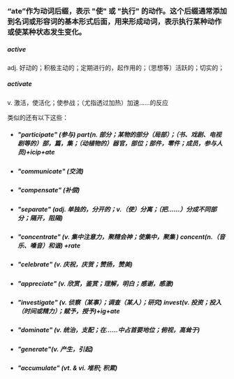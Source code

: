 ### “ate”作为动词后缀，表示 "使" 或 "执行" 的动作。这个后缀通常添加到名词或形容词的基本形式后面，用来形成动词，表示执行某种动作或使某种状态发生变化。

##### active  

adj. 好动的；积极主动的；定期进行的，起作用的；（思想等）活跃的；切实的；

##### activate

v. 激活，使活化；使参战；（尤指透过加热）加速……的反应

类似的还有以下这些：

- ##### "participate" (参与)	part(n. 部分；某物的部分（局部）；（书、戏剧、电视剧等的）部，篇，集；（动植物的）器官，部位；部件，零件；成员，参与人员)+icip+ate

- ##### "communicate" (交流)    

- ##### "compensate" (补偿)

- ##### "separate" (adj. 单独的，分开的；v.（使）分离；（把……）分成不同部分；隔开，阻隔)

- ##### "concentrate" (v. 集中注意力，聚精会神；使集中，聚集 )   concent(n.（音乐、嗓音）和谐)   +rate

- ##### "celebrate" (v. 庆祝，庆贺；赞扬，赞美)

- ##### "appreciate" (v. 欣赏，鉴赏；理解，明白；感谢，感激)

- ##### "investigate" (v. 侦察（某事）；调查（某人）；研究)     invest(v. 投资；投入（时间或精力）；赋予，授予)+ig+ate

- ##### "dominate" (v. 统治，支配；在……中占首要地位；俯视，高耸于)

- ##### "generate"(v. 产生，引起)

- ##### "accumulate" (vt. & vi. 堆积; 积累)
